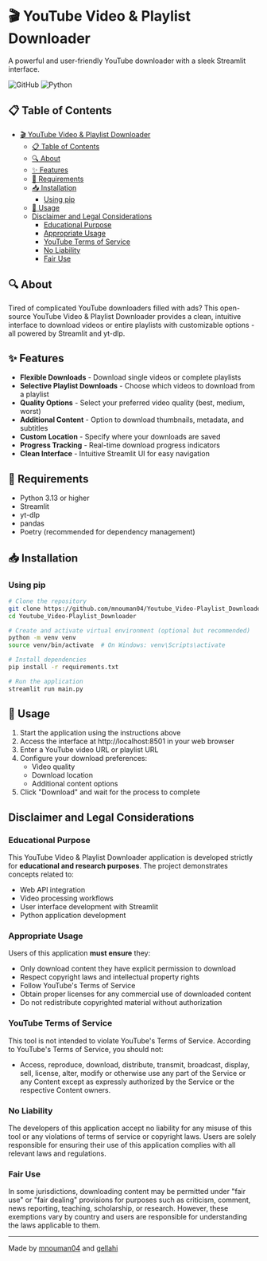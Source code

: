 # 🎬 YouTube Video & Playlist Downloader

A powerful and user-friendly YouTube downloader with a sleek Streamlit interface.

![GitHub](https://img.shields.io/github/license/mnouman04/Youtube_Video-Playlist_Downloader)
![Python](https://img.shields.io/badge/python-3.13+-blue.svg)

## 📋 Table of Contents

- [🎬 YouTube Video \& Playlist Downloader](#-youtube-video--playlist-downloader)
  - [📋 Table of Contents](#-table-of-contents)
  - [🔍 About](#-about)
  - [✨ Features](#-features)
  - [🔧 Requirements](#-requirements)
  - [📥 Installation](#-installation)
    - [Using pip](#using-pip)
  - [🚀 Usage](#-usage)
  - [Disclaimer and Legal Considerations](#disclaimer-and-legal-considerations)
    - [Educational Purpose](#educational-purpose)
    - [Appropriate Usage](#appropriate-usage)
    - [YouTube Terms of Service](#youtube-terms-of-service)
    - [No Liability](#no-liability)
    - [Fair Use](#fair-use)

## 🔍 About

Tired of complicated YouTube downloaders filled with ads? This open-source YouTube Video & Playlist Downloader provides a clean, intuitive interface to download videos or entire playlists with customizable options - all powered by Streamlit and yt-dlp.

## ✨ Features

- **Flexible Downloads** - Download single videos or complete playlists
- **Selective Playlist Downloads** - Choose which videos to download from a playlist
- **Quality Options** - Select your preferred video quality (best, medium, worst)
- **Additional Content** - Option to download thumbnails, metadata, and subtitles
- **Custom Location** - Specify where your downloads are saved
- **Progress Tracking** - Real-time download progress indicators
- **Clean Interface** - Intuitive Streamlit UI for easy navigation

## 🔧 Requirements

- Python 3.13 or higher
- Streamlit
- yt-dlp
- pandas
- Poetry (recommended for dependency management)

## 📥 Installation

### Using pip

```bash
# Clone the repository
git clone https://github.com/mnouman04/Youtube_Video-Playlist_Downloader.git
cd Youtube_Video-Playlist_Downloader

# Create and activate virtual environment (optional but recommended)
python -m venv venv
source venv/bin/activate  # On Windows: venv\Scripts\activate

# Install dependencies
pip install -r requirements.txt

# Run the application
streamlit run main.py
```

## 🚀 Usage

1. Start the application using the instructions above
2. Access the interface at http://localhost:8501 in your web browser
3. Enter a YouTube video URL or playlist URL
4. Configure your download preferences:
   - Video quality
   - Download location
   - Additional content options
5. Click "Download" and wait for the process to complete

## Disclaimer and Legal Considerations

### Educational Purpose
This YouTube Video & Playlist Downloader application is developed strictly for **educational and research purposes**. The project demonstrates concepts related to:
- Web API integration
- Video processing workflows
- User interface development with Streamlit
- Python application development

### Appropriate Usage
Users of this application **must ensure** they:
- Only download content they have explicit permission to download
- Respect copyright laws and intellectual property rights
- Follow YouTube's Terms of Service
- Obtain proper licenses for any commercial use of downloaded content
- Do not redistribute copyrighted material without authorization

### YouTube Terms of Service
This tool is not intended to violate YouTube's Terms of Service. According to YouTube's Terms of Service, you should not:
- Access, reproduce, download, distribute, transmit, broadcast, display, sell, license, alter, modify or otherwise use any part of the Service or any Content except as expressly authorized by the Service or the respective Content owners.

### No Liability
The developers of this application accept no liability for any misuse of this tool or any violations of terms of service or copyright laws. Users are solely responsible for ensuring their use of this application complies with all relevant laws and regulations.

### Fair Use
In some jurisdictions, downloading content may be permitted under "fair use" or "fair dealing" provisions for purposes such as criticism, comment, news reporting, teaching, scholarship, or research. However, these exemptions vary by country and users are responsible for understanding the laws applicable to them.

---

Made by [mnouman04](https://github.com/mnouman04) and [gellahi](https://github.com/gellahi)
